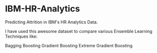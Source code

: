 # IBM-HR-Analytics
Predicting Attrition in IBM's HR Analytics Data.

I have used this awesome dataset to compare various Ensemble Learning Techniques like:

Bagging
Boosting
Gradient Boosting
Extreme Gradient Boosting
